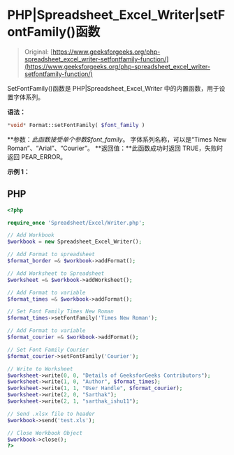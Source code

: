 # PHP|Spreadsheet_Excel_Writer|setFontFamily()函数

> Original: [https://www.geeksforgeeks.org/php-spreadsheet_excel_writer-setfontfamily-function/](https://www.geeksforgeeks.org/php-spreadsheet_excel_writer-setfontfamily-function/)

SetFontFamily()函数是 PHP|Spreadsheet_Excel_Writer 中的内置函数，用于设置字体系列。

**语法：**

```php
*void* Format::setFontFamily( $font_family )
```

**参数：**此函数接受单个参数*$font_family*。 字体系列名称，可以是“Times New Roman”、“Arial”、“Courier”。
**返回值：**此函数成功时返回 TRUE，失败时返回 PEAR_ERROR。

**示例 1：**

## PHP

```php
<?php

require_once 'Spreadsheet/Excel/Writer.php';

// Add Workbook
$workbook = new Spreadsheet_Excel_Writer();

// Add Format to spreadsheet
$format_border =& $workbook->addFormat();

// Add Worksheet to Spreadsheet
$worksheet =& $workbook->addWorksheet();

// Add Format to variable
$format_times =& $workbook->addFormat();

// Set Font Family Times New Roman
$format_times->setFontFamily('Times New Roman');

// Add Format to variable
$format_courier =& $workbook->addFormat();

// Set Font Family Courier
$format_courier->setFontFamily('Courier');

// Write to Worksheet
$worksheet->write(0, 0, "Details of GeeksforGeeks Contributors");
$worksheet->write(1, 0, "Author", $format_times);
$worksheet->write(1, 1, "User Handle", $format_courier);
$worksheet->write(2, 0, "Sarthak");
$worksheet->write(2, 1, "sarthak_ishu11");

// Send .xlsx file to header
$workbook->send('test.xls');

// Close Workbook Object
$workbook->close();
?>
```